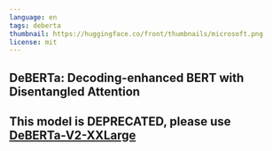 ```yaml
---
language: en
tags: deberta
thumbnail: https://huggingface.co/front/thumbnails/microsoft.png
license: mit
---
```


## DeBERTa: Decoding-enhanced BERT with Disentangled Attention

## This model is DEPRECATED, please use [DeBERTa-V2-XXLarge](https://huggingface.co/microsoft/deberta-v2-xxlarge)

